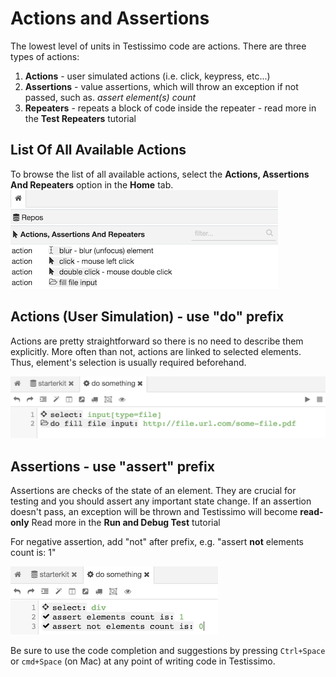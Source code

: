 # Actions and Assertions 

The lowest level of units in Testissimo code are actions. There are three types of actions: 
1. **Actions** - user simulated actions (i.e. click, keypress, etc...) 
2. **Assertions** - value assertions, which will throw an exception if not passed, such as. _assert element(s) count_
3. **Repeaters** - repeats a block of code inside the repeater - read more in the **Test Repeaters** tutorial

## List Of All Available Actions
To browse the list of all available actions, select the **Actions, Assertions And Repeaters** option in the **Home** tab. 
![](/documentation/images/actions_list.png)

## Actions (User Simulation) - use "do" prefix

Actions are pretty straightforward so there is no need to describe them explicitly. More often than not, actions are linked to selected elements. Thus, element's selection is usually required beforehand.

![](/documentation/images/action.png)

## Assertions - use "assert" prefix

Assertions are checks of the state of an element. 
They are crucial for testing and you should assert any important state change.
If an assertion doesn't pass, an exception will be thrown and Testissimo will become **read-only**
Read more in the **Run and Debug Test** tutorial

For negative assertion, add "not" after prefix, e.g. "assert **not** elements count is: 1"

![](/documentation/images/assert.png)

Be sure to use the code completion and suggestions by pressing ```Ctrl+Space``` or ```cmd+Space``` (on Mac) at any point of writing code in Testissimo.